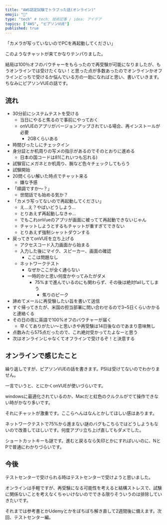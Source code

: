 ```yaml
---
title: "AWS認定試験でトラブった話(オンライン)"
emoji: "👻"
type: "tech" # tech: 技術記事 / idea: アイデア
topics: ["AWS", "ピアソンVUE"]
published: true
---
```


「カメラが写っていないのでPCを再起動してください」

このようなチャットが来てかなりテンパりました。

結局は100％オフのバウチャーをもらったので再受験が可能になりましたが、もうオンラインでは受けたくない！と思った点が多数あったのでオンラインかオフラインどっちで受けるか悩んでいる方の一助になればと思い、書いていきます。ちなみにピアソンVUEの話です。

## 流れ

- 30分前にシステムテストを受ける
  - 当日にやると焦るので事前にやっておく
  - onVUEのアプリがバージョンアップされている場合、再インストールが必要
    - 2GBくらいある
- 時間ぴったしにチェックイン
- 身分証とか机周りの写メの指示があるのでそのとおりに進める
  - 日本の国コードは81(これいつも忘れる)
- 試験官にメガネとか机周り、腕など色々チェックしてもらう
- 試験開始
- 20問くらい解いた時点でチャット来る
  - 嫌な予感
- 「順調ですか〜？」
  - 世間話でも始める気か？
- 「カメラ写ってないので再起動してください」
  - え…え？やばいどうしよう…
  - とりあえず再起動しなきゃ…
  - でもこれonVueのアプリが画面に被ってて再起動できないじゃん
  - チャットしようとするもチャットが重すぎてできない
  - とりあえず強制シャットダウンする
- 戻ってきてonVUEを立ち上げる
  - アクセスコード入力画面から始まる
  - 入力した後にマイク、スピーカー、画面の確認
    - ここは問題なし
  - ネットワークテスト
    - なぜかここが全く通らない
    - 一時的かと思い何度かやってみたがダメ
      -  75%まで進んでいるのにも関わらず、その後は絶対failしてしまう
         -  焦りのピーク
- 諦めてメールに再受験したい旨を書いて送信
- すぐ帰ってきたが、米国の担当部署に問い合わせるので3~5日くらいかかると連絡くる
- その日の夜に英語で100%オフのバウチャーが届く
  - 早くてありがたい〜と思いきや再受験は14日後なのであまり意味無し
- 点数みたら575点だったので、これ絶対受かってたよなーと思う
- 次はオンラインじゃなくてオフラインで受けるぞ！と決意する

## オンラインで感じたこと

繰り返しですが、ピアソンVUEの話を書きます。PSIは受けてないのでわかりません。

一言でいうと、とにかくonVUEが使いづらいです。

windowsに最適化されているのか、Macだと虹色のクルクルがでて操作できない時がかなり多いです。

それにチャットが激重です。ここらへんはなんとかしてほしい感はあります。

ネットワークテストで75%から進まない謎のバグもこちらではどうしようもないので改善してほしいです。何度アプリ立ち上げ直してもダメでした。

ショートカットキーも謎です。進むと戻るなら矢印とかにすればいいのに、NとPで普通にわかりづらいです。

## 今後

テストセンターで受けられる時はテストセンターで受けようと思いました。

オンラインは手軽ですが、再受験になる可能性を考えると結構ストレスで、試験に関係ないことを考えなくちゃいけないのでできる限りそういうのは排除していきたいです。

それまでは参考書とかUdemyとかをぼちぼち解き直して2週間後に備えます。次回、テストセンター編。






